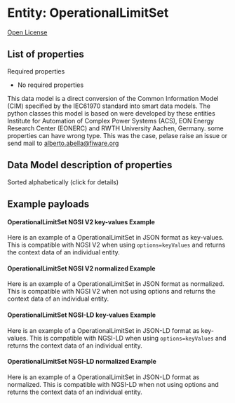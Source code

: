 Entity: OperationalLimitSet  
===========================  
[Open License](https://github.com/smart-data-models//dataModel.EnergyCIM/blob/master/OperationalLimitSet/LICENSE.md)  

## List of properties  

Required properties  
- No required properties    
This data model is a direct conversion of the Common Information Model (CIM) specified by the IEC61970 standard into smart data models. The python classes this model is based on were developed by these entities Institute for Automation of Complex Power Systems (ACS), EON Energy Research Center (EONERC) and RWTH University Aachen, Germany. some properties can have wrong type. This was the case, pelase raise an issue or send mail to alberto.abella@fiware.org  
## Data Model description of properties  
Sorted alphabetically (click for details)  
## Example payloads    
#### OperationalLimitSet NGSI V2 key-values Example    
Here is an example of a OperationalLimitSet in JSON format as key-values. This is compatible with NGSI V2 when  using `options=keyValues` and returns the context data of an individual entity.  
#### OperationalLimitSet NGSI V2 normalized Example    
Here is an example of a OperationalLimitSet in JSON format as normalized. This is compatible with NGSI V2 when not using options and returns the context data of an individual entity.  
#### OperationalLimitSet NGSI-LD key-values Example    
Here is an example of a OperationalLimitSet in JSON-LD format as key-values. This is compatible with NGSI-LD when  using `options=keyValues` and returns the context data of an individual entity.  
#### OperationalLimitSet NGSI-LD normalized Example    
Here is an example of a OperationalLimitSet in JSON-LD format as normalized. This is compatible with NGSI-LD when not using options and returns the context data of an individual entity.  
